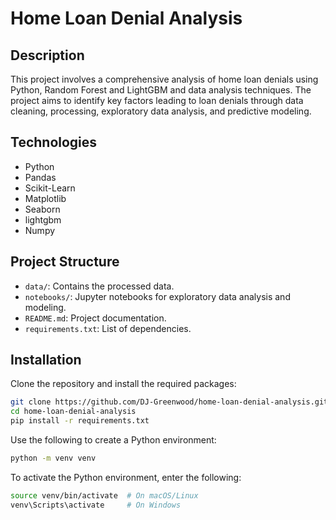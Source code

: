 # Home Loan Denial Analysis

## Description
This project involves a comprehensive analysis of home loan denials using Python, Random Forest and LightGBM and data analysis techniques. The project aims to identify key factors leading to loan denials through data cleaning, processing, exploratory data analysis, and predictive modeling.

## Technologies
- Python
- Pandas
- Scikit-Learn
- Matplotlib
- Seaborn
- lightgbm
- Numpy

## Project Structure
- `data/`: Contains the processed data.
- `notebooks/`: Jupyter notebooks for exploratory data analysis and modeling.
- `README.md`: Project documentation.
- `requirements.txt`: List of dependencies.

## Installation
Clone the repository and install the required packages:
```bash
git clone https://github.com/DJ-Greenwood/home-loan-denial-analysis.git
cd home-loan-denial-analysis
pip install -r requirements.txt
```

Use the following to create a Python environment:
```bash
python -m venv venv
```
To activate the Python environment, enter the following:
```bash
source venv/bin/activate  # On macOS/Linux
venv\Scripts\activate     # On Windows

